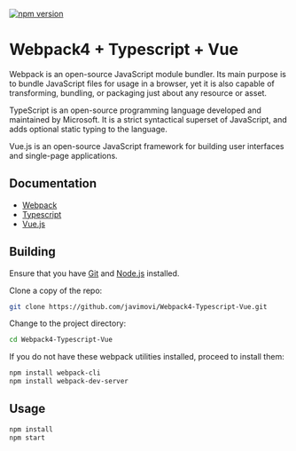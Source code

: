 [![npm version](https://img.shields.io/npm/v/ts-loader.svg)](https://www.npmjs.com/package/ts-loader)

# Webpack4 + Typescript + Vue

Webpack is an open-source JavaScript module bundler. Its main purpose is to bundle JavaScript files for usage in a browser, yet it is also capable of transforming, bundling, or packaging just about any resource or asset.

TypeScript is an open-source programming language developed and maintained by Microsoft. It is a strict syntactical superset of JavaScript, and adds optional static typing to the language.

Vue.js is an open-source JavaScript framework for building user interfaces and single-page applications.

## Documentation

*  [Webpack](https://webpack.js.org/)
*  [Typescript](https://www.typescriptlang.org/)
*  [Vue.js](https://vuejs.org/)

## Building

Ensure that you have [Git](https://git-scm.com/downloads) and [Node.js](https://nodejs.org/) installed.

Clone a copy of the repo:

```bash
git clone https://github.com/javimovi/Webpack4-Typescript-Vue.git
```

Change to the project directory:

```bash
cd Webpack4-Typescript-Vue
```

If you do not have these webpack utilities installed, proceed to install them:

```bash
npm install webpack-cli
npm install webpack-dev-server
```

## Usage

```bash
npm install
npm start
```
